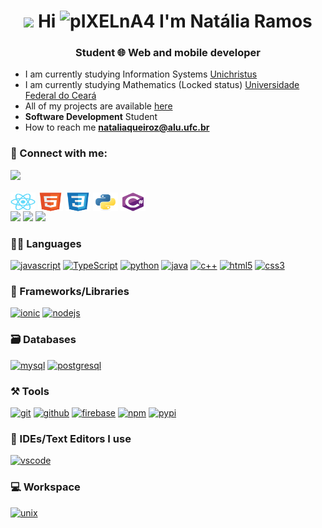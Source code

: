 
 <h1  <h1 align="center"> <h1 align="center"><img src="https://raw.githubusercontent.com/MartinHeinz/MartinHeinz/master/wave.gif" width="30"> Hi <img <img width="30" height="477" alt="pIXELnA4" src="https://github.com/user-attachments/assets/a01a29ac-c681-47a2-b458-61cb82b40251"  />  I'm Natália Ramos </h1>
<h3 align="center"> Student 🌐 Web and mobile developer</h3>


- I am currently studying Information Systems <a href="https://www.unichristus.edu.br/" target="_blank" rel="noopener noreferrer">Unichristus</a>
- I am currently studying Mathematics (Locked status) <a href="https://www.ufc.br/" target="_blank" rel="noopener noreferrer">Universidade Federal do Ceará</a>
- All of my projects are available <a href="https://nataliaramos.github.io" target="_blank" rel="noopener noreferrer">here</a>
- **Software Development** Student 
- How to reach me **nataliaqueiroz@alu.ufc.br**

### 🤝 Connect with me:

<a href="https://github.com/anuraghazra/github-readme-stats">
  <img height="156" src="https://github-readme-stats.vercel.app/api?username=nataliakishar&theme=radical&show_icons=true&hide=issues" style="max-width: 10%;" />
</a>

<div style="display: inline_block"><br>
<img align="center" alt="kishar-React" height="30" width="40" src="https://raw.githubusercontent.com/devicons/devicon/master/icons/react/react-original.svg">
<img align="center" alt="kishar-HTML" height="30" width="40" src="https://raw.githubusercontent.com/devicons/devicon/master/icons/html5/html5-original.svg">
<img align="center" alt="kishar-CSS" height="30" width="40" src="https://raw.githubusercontent.com/devicons/devicon/master/icons/css3/css3-original.svg">
<img align="center" alt="kishar-Python" height="30" width="40" src="https://raw.githubusercontent.com/devicons/devicon/master/icons/python/python-original.svg">
<img align="center" alt="kishar-Csharp" height="30" width="40" src="https://raw.githubusercontent.com/devicons/devicon/master/icons/csharp/csharp-original.svg">
<div> 
  <a href="https://www.youtube.com/channel/UCwvkyv8QI-ocrnZ4Z6Te8Hg" target="_blank"><img src="https://img.shields.io/badge/YouTube-FF0000?style=for-the-badge&logo=youtube&logoColor=white" target="_blank"></a>
  <a href="http://lattes.cnpq.br/7258973510195914"_blank"><img height="35em"src="http://www.portalfea.fea.usp.br/sites/default/files/u6211/icon-curriculo-lattes.png" target="_blank"></a>
  <a href="https://wa.me/qr/XMTADL4TNCYJF1"_blank"><img height="25em"  src="https://img.shields.io/badge/WhatsApp-25D366?style=for-the-badge&logo=whatsapp&logoColor=white" target="_blank"></a>
  <a href="<a href=" "_blank"></a>

### 🧑‍💻 Languages

[![javascript](https://img.shields.io/badge/JavaScript-323330?style=for-the-badge&logo=javascript&logoColor=F7DF1E)](https://www.youtube.com/channel/UCwvkyv8QI-ocrnZ4Z6Te8Hg)
[![TypeScript](https://img.shields.io/badge/TypeScript-007ACC?style=for-the-badge&logo=typescript&logoColor=white)](https://www.youtube.com/channel/UCwvkyv8QI-ocrnZ4Z6Te8Hg)
[![python](https://img.shields.io/badge/Python-FFD43B?style=for-the-badge&logo=python&logoColor=darkgreen)](https://www.youtube.com/channel/UCwvkyv8QI-ocrnZ4Z6Te8Hg)
[![java](https://img.shields.io/badge/Java-ED8B00?style=for-the-badge&logo=java&logoColor=white)](https://www.youtube.com/channel/UCwvkyv8QI-ocrnZ4Z6Te8Hg)
[![c++](https://img.shields.io/badge/C%2B%2B-00599C?style=for-the-badge&logo=c%2B%2B&logoColor=white)](https://www.youtube.com/channel/UCwvkyv8QI-ocrnZ4Z6Te8Hg)
[![html5](https://img.shields.io/badge/HTML5-E34F26?style=for-the-badge&logo=html5&logoColor=white)](https://www.youtube.com/channel/UCwvkyv8QI-ocrnZ4Z6Te8Hg)
[![css3](https://img.shields.io/badge/CSS3-1572B6?style=for-the-badge&logo=css3&logoColor=white)](https://www.youtube.com/channel/UCwvkyv8QI-ocrnZ4Z6Te8Hg)

### 🧩 Frameworks/Libraries

[![ionic](https://img.shields.io/badge/Ionic-20232A?style=for-the-badge&logo=ionic&logoColor=61DAFB)](https://www.youtube.com/channel/UCwvkyv8QI-ocrnZ4Z6Te8Hg)
[![nodejs](https://img.shields.io/badge/Node.js-339933?style=for-the-badge&logo=nodedotjs&logoColor=white)](https://www.youtube.com/channel/UCwvkyv8QI-ocrnZ4Z6Te8Hg)

### 🗃️ Databases

[![mysql](https://img.shields.io/badge/MySQL-005C84?style=for-the-badge&logo=mysql&logoColor=white)](https://www.youtube.com/channel/UCwvkyv8QI-ocrnZ4Z6Te8Hg)
[![postgresql](https://img.shields.io/badge/PostgreSQL-20232A?style=for-the-badge&logo=postgresql&logoColor=61DAFB)](https://www.youtube.com/channel/UCwvkyv8QI-ocrnZ4Z6Te8Hg)

### ⚒️ Tools

[![git](https://img.shields.io/badge/GIT-E44C30?style=for-the-badge&logo=git&logoColor=white)](https://www.youtube.com/channel/UCwvkyv8QI-ocrnZ4Z6Te8Hg)
[![github](https://img.shields.io/badge/GitHub-100000?style=for-the-badge&logo=github&logoColor=white)](https://www.youtube.com/channel/UCwvkyv8QI-ocrnZ4Z6Te8Hg)
[![firebase](https://img.shields.io/badge/firebase-ffca28?style=for-the-badge&logo=firebase&logoColor=black)](https://www.youtube.com/channel/UCwvkyv8QI-ocrnZ4Z6Te8Hg)
[![npm](https://img.shields.io/badge/npm-CB3837?style=for-the-badge&logo=npm&logoColor=white)](https://www.youtube.com/channel/UCwvkyv8QI-ocrnZ4Z6Te8Hg)
[![pypi](https://img.shields.io/badge/pypi-3775A9?style=for-the-badge&logo=pypi&logoColor=white)](https://www.youtube.com/channel/UCwvkyv8QI-ocrnZ4Z6Te8Hg)


### 🧠 IDEs/Text Editors I use

[![vscode](https://img.shields.io/badge/Visual_Studio_Code-0078D4?style=for-the-badge&logo=visual%20studio%20code&logoColor=white)](https://www.youtube.com/channel/UCwvkyv8QI-ocrnZ4Z6Te8Hg)

### 💻 Workspace

[![unix](https://img.shields.io/badge/Linux-0078D6?style=for-the-badge&logo=linux&logoColor=white)](https://www.youtube.com/channel/UCwvkyv8QI-ocrnZ4Z6Te8Hg)

<!-- 
[![windows](https://img.shields.io/badge/Windows-0078D6?style=for-the-badge&logo=windows&logoColor=white)](https://www.youtube.com/channel/UCwvkyv8QI-ocrnZ4Z6Te8Hg)
-->

<!-- [![hp laptop](https://img.shields.io/badge/hp%20laptop-0096D6?style=for-the-badge&logo=hp&logoColor=white)](https://www.youtube.com/channel/UCwvkyv8QI-ocrnZ4Z6Te8Hg)
[![acer monitor](https://img.shields.io/badge/acer%20monitor-83B81A?style=for-the-badge&logo=acer&logoColor=white)](https://www.youtube.com/channel/UCwvkyv8QI-ocrnZ4Z6Te8Hg) -->
